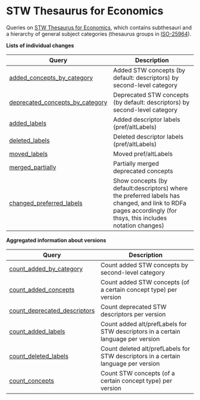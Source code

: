 STW Thesaurus for Economics
=========================

Queries on [STW Thesaurus for Economics](http://zbw.eu/stw), which contains subthesauri and a hierarchy of general subject categories (thesaurus groups in [ISO-25964](https://en.wikipedia.org/wiki/ISO_25964)).


__Lists of individual changes__

Query | Description
------|------------
[added_concepts_by_category](http://zbw.eu/beta/sparql-lab/?queryRef=https://api.github.com/repos/jneubert/skos-history/contents/sparql/stw/added_concepts_by_category.rq) | Added STW concepts (by default: descriptors) by second-level category
[deprecated_concepts_by_category](http://zbw.eu/beta/sparql-lab/?queryRef=https://api.github.com/repos/jneubert/skos-history/contents/sparql/stw/deprecated_concepts_by_category.rq) | Deprecated STW concepts (by default: descriptors) by second-level category
[added_labels](http://zbw.eu/beta/sparql-lab/?queryRef=https://api.github.com/repos/jneubert/skos-history/contents/sparql/stw/added_labels.rq) | Added descriptor labels (pref/altLabels)
[deleted_labels](http://zbw.eu/beta/sparql-lab/?queryRef=https://api.github.com/repos/jneubert/skos-history/contents/sparql/stw/deleted_labels.rq) | Deleted descriptor labels (pref/altLabels)
[moved_labels](http://zbw.eu/beta/sparql-lab/?queryRef=https://api.github.com/repos/jneubert/skos-history/contents/sparql/stw/moved_labels.rq) | Moved pref/altLabels
[merged_partially](http://zbw.eu/beta/sparql-lab/?queryRef=https://api.github.com/repos/jneubert/skos-history/contents/sparql/stw/merged_partially.rq) | Partially merged deprecated concepts
[changed_preferred_labels](http://zbw.eu/beta/sparql-lab/?queryRef=https://api.github.com/repos/jneubert/skos-history/contents/sparql/stw/changed_preferred_labels.rq) | Show concepts (by default:descriptors) where the preferred labels has changed, and link to RDFa pages accordingly (for thsys, this includes notation changes)


__Aggregated information about versions__

Query | Description
------|------------
[count_added_by_category](http://zbw.eu/beta/sparql-lab/?queryRef=https://api.github.com/repos/jneubert/skos-history/contents/sparql/stw/count_added_by_category.rq) | Count added STW concepts by second-level category
[count_added_concepts](http://zbw.eu/beta/sparql-lab/?queryRef=https://api.github.com/repos/jneubert/skos-history/contents/sparql/stw/count_added_concepts.rq) | Count added STW concepts (of a certain concept type) per version
[count_deprecated_descriptors](http://zbw.eu/beta/sparql-lab/?queryRef=https://api.github.com/repos/jneubert/skos-history/contents/sparql/stw/count_deprecated_descriptors.rq) | Count deprecated STW descriptors per version
[count_added_labels](http://zbw.eu/beta/sparql-lab/?queryRef=https://api.github.com/repos/jneubert/skos-history/contents/sparql/stw/count_added_labels.rq) | Count added alt/prefLabels for STW descriptors in a certain language per version
[count_deleted_labels](http://zbw.eu/beta/sparql-lab/?queryRef=https://api.github.com/repos/jneubert/skos-history/contents/sparql/stw/count_deleted_labels.rq) | Count deleted alt/prefLabels for STW descriptors in a certain language per version
[count_concepts](http://zbw.eu/beta/sparql-lab/?queryRef=https://api.github.com/repos/jneubert/skos-history/contents/sparql/stw/count_concepts.rq) | Count STW concepts (of a certain concept type) per version


